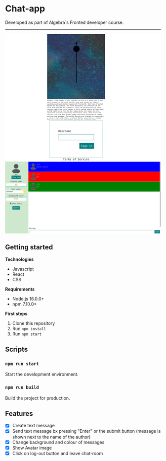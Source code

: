 # Chat-app

Developed as part of Algebra`s Fronted developer course.

---

<img src="chat-app.png" alt="main-page" width="600" aling="center"/>
<img src="chat-app02.png" alt="main-page" width="600" aling="center"/>

## Getting started

**Technologies**

- Javascript
- React
- CSS

**Requirements**

- Node.js 16.0.0+
- npm 7.10.0+

**First steps**

1. Clone this repository
2. Run `npm install`
3. Run `npm start`

## Scripts

### `npm run start`

Start the development environment.

### `npm run build`

Build the project for production.

## Features

- [x] Create text message
- [x] Send text message bx pressing "Enter" or the submit button (message is shown next to the name of the author)
- [x] Change background and colour of messages
- [x] Show Avatar image
- [x] Click on log-out button and leave chat-room
